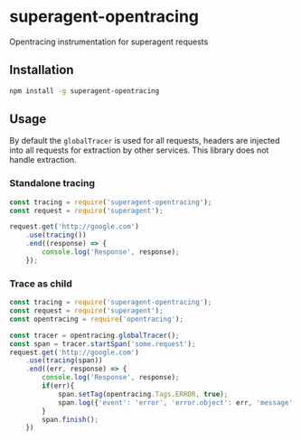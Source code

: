 # superagent-opentracing
Opentracing instrumentation for superagent requests

## Installation

```bash
npm install -g superagent-opentracing
```

## Usage
By default the `globalTracer` is used for all requests, headers are injected into all requests for extraction by other services. This library does not handle extraction.

### Standalone tracing
```typescript
const tracing = require('superagent-opentracing');
const request = require('superagent');

request.get('http://google.com')
    .use(tracing())
    .end((response) => {
        console.log('Response', response);
    });
```

### Trace as child
```typescript
const tracing = require('superagent-opentracing');
const request = require('superagent');
const opentracing = require('opentracing');

const tracer = opentracing.globalTracer();
const span = tracer.startSpan('some.request');
request.get('http://google.com')
    .use(tracing(span))
    .end((err, response) => {
        console.log('Response', response);
        if(err){
            span.setTag(opentracing.Tags.ERROR, true);
            span.log({'event': 'error', 'error.object': err, 'message': err.message, 'stack': err.stack});
        }
        span.finish();
    })
```
